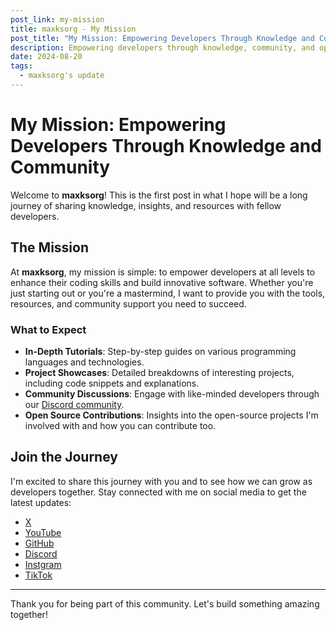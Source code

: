 ```yaml
---
post_link: my-mission
title: maxksorg - My Mission
post_title: "My Mission: Empowering Developers Through Knowledge and Community"
description: Empowering developers through knowledge, community, and open-source collaboration—join me on this journey to build something amazing.
date: 2024-08-20
tags:
  - maxksorg's update
---
```

# My Mission: Empowering Developers Through Knowledge and Community

Welcome to **maxksorg**! This is the first post in what I hope will be a long journey of sharing knowledge, insights, and resources with fellow developers.

## The Mission

At **maxksorg**, my mission is simple: to empower developers at all levels to enhance their coding skills and build innovative software. Whether you're just starting out or you're a mastermind, I want to provide you with the tools, resources, and community support you need to succeed.

### What to Expect

- **In-Depth Tutorials**: Step-by-step guides on various programming languages and technologies.
- **Project Showcases**: Detailed breakdowns of interesting projects, including code snippets and explanations.
- **Community Discussions**: Engage with like-minded developers through our [Discord community](https://discord.gg/tE67aySvSz).
- **Open Source Contributions**: Insights into the open-source projects I'm involved with and how you can contribute too.

## Join the Journey

I'm excited to share this journey with you and to see how we can grow as developers together. Stay connected with me on social media to get the latest updates:

- [X](https://x.com/maxksorg)
- [YouTube](https://www.youtube.com/@maxksorg)
- [GitHub](https://github.com/maxksorg)
- [Discord](https://discord.gg/tE67aySvSz)
- [Instgram](https://www.instagram.com/maxksorg/)
- [TikTok](https://www.tiktok.com/@maxksorg)

---

Thank you for being part of this community. Let's build something amazing together!